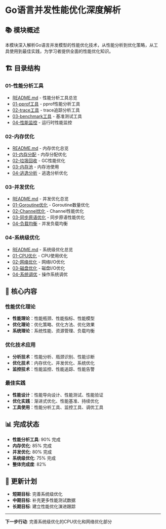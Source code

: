 # Go语言并发性能优化深度解析

## 📚 **模块概述**

本模块深入解析Go语言并发模型的性能优化技术，从性能分析到优化策略，从工具使用到最佳实践，为学习者提供全面的性能优化知识。

## 🏗️ **目录结构**

### **01-性能分析工具**

- [README.md](01-性能分析工具/README.md) - 性能分析工具总览
- [01-pprof工具](01-性能分析工具/01-pprof工具/) - pprof性能分析工具
- [02-trace工具](01-性能分析工具/02-trace工具/) - trace追踪分析工具
- [03-benchmark工具](01-性能分析工具/03-benchmark工具/) - 基准测试工具
- [04-性能监控](01-性能分析工具/04-性能监控/) - 运行时性能监控

### **02-内存优化**

- [README.md](02-内存优化/README.md) - 内存优化总览
- [01-内存分配](02-内存优化/01-内存分配/) - 内存分配优化
- [02-垃圾回收](02-内存优化/02-垃圾回收/) - GC性能优化
- [03-内存池](02-内存优化/03-内存池/) - 内存池使用
- [04-逃逸分析](02-内存优化/04-逃逸分析/) - 逃逸分析优化

### **03-并发优化**

- [README.md](03-并发优化/README.md) - 并发优化总览
- [01-Goroutine优化](03-并发优化/01-Goroutine优化/) - Goroutine数量优化
- [02-Channel优化](03-并发优化/02-Channel优化/) - Channel性能优化
- [03-同步原语优化](03-并发优化/03-同步原语优化/) - 同步原语性能优化
- [04-负载均衡](03-并发优化/04-负载均衡/) - 并发负载均衡

### **04-系统级优化**

- [README.md](04-系统级优化/README.md) - 系统级优化总览
- [01-CPU优化](04-系统级优化/01-CPU优化/) - CPU使用优化
- [02-网络优化](04-系统级优化/02-网络优化/) - 网络I/O优化
- [03-磁盘优化](04-系统级优化/03-磁盘优化/) - 磁盘I/O优化
- [04-系统调优](04-系统级优化/04-系统调优/) - 操作系统调优

## 🎯 **核心内容**

### **性能优化理论**

- **性能理论**：性能瓶颈、性能指标、性能模型
- **优化理论**：优化策略、优化方法、优化效果
- **系统理论**：系统性能、资源管理、负载均衡

### **优化技术应用**

- **分析技术**：性能分析、瓶颈识别、性能诊断
- **优化技术**：内存优化、并发优化、系统优化
- **监控技术**：性能监控、性能追踪、性能告警

### **最佳实践**

- **性能设计**：性能导向设计、性能测试、性能验证
- **优化实践**：渐进式优化、性能基准、持续优化
- **工具使用**：性能分析工具、监控工具、调优工具

## 📊 **完成状态**

- **性能分析工具**: 90% 完成
- **内存优化**: 85% 完成
- **并发优化**: 80% 完成
- **系统级优化**: 75% 完成
- **整体完成度**: 82%

## 🔄 **更新计划**

- **短期目标**: 完善系统级优化
- **中期目标**: 补充更多性能测试数据
- **长期目标**: 建立性能优化演进跟踪

---

**下一步行动**: 完善系统级优化的CPU优化和网络优化部分
